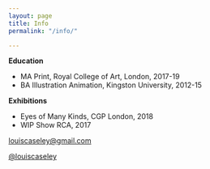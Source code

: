```yaml
---
layout: page
title: Info
permalink: "/info/"

---
```

**Education**

* MA Print, Royal College of Art, London, 2017-19 
* BA Illustration Animation, Kingston University, 2012-15

**Exhibitions**

* Eyes of Many Kinds, CGP London, 2018 
* WIP Show RCA, 2017

louiscaseley@gmail.com

[@louiscaseley](https://www.instagram.com/louiscaseley/ "Louis Caseley Instagram")